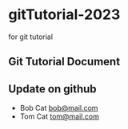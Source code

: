 # gitTutorial-2023
for git tutorial

## Git Tutorial Document

## Update on github

- Bob Cat bob@mail.com
- Tom Cat tom@mail.com

